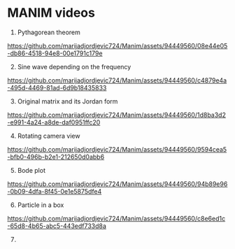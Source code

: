# MANIM videos
1. Pythagorean theorem

https://github.com/marijadjordjevic724/Manim/assets/94449560/08e44e05-db86-4518-94e8-00e1791c179e

2. Sine wave depending on the frequency

https://github.com/marijadjordjevic724/Manim/assets/94449560/c4879e4a-495d-4469-81ad-6d9b18435833

3. Original matrix and its Jordan form

https://github.com/marijadjordjevic724/Manim/assets/94449560/1d8ba3d2-e991-4a24-a8de-daf0951ffc20

4. Rotating camera view

https://github.com/marijadjordjevic724/Manim/assets/94449560/9594cea5-bfb0-496b-b2e1-212650d0abb6

5. Bode plot

https://github.com/marijadjordjevic724/Manim/assets/94449560/94b89e96-0b09-4dfa-8f45-0e1e5875dfe4

6. Particle in a box

https://github.com/marijadjordjevic724/Manim/assets/94449560/c8e6ed1c-65d8-4b65-abc5-443edf733d8a

7.
